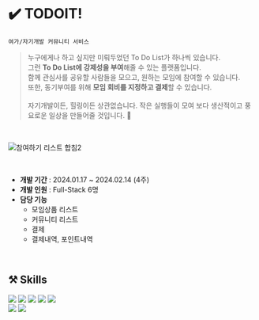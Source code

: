 # ✔️ TODOIT!
`여가/자기개발 커뮤니티 서비스`
> 누구에게나 하고 싶지만 미뤄두었던 To Do List가 하나씩 있습니다.<br>
그런 **To Do List에 강제성을 부여**해줄 수 있는 플랫폼입니다.<br>
함께 관심사를 공유할 사람들을 모으고, 원하는 모임에 참여할 수 있습니다.<br>
또한, 동기부여를 위해 **모임 회비를 지정하고 결제**할 수 있습니다.<br><br>
자기개발이든, 힐링이든 상관없습니다. 작은 실행들이 모여 보다 생산적이고 풍요로운 일상을 만들어줄 것입니다. 🌠<br>
<br>

![참여하기 리스트 합침2](https://github.com/ryuneng/todoit/assets/137076160/ae9f29ae-9510-478f-acc1-d9d62ad19a69)

<br>

- **개발 기간** : 2024.01.17 ~ 2024.02.14 (4주)
- **개발 인원** : Full-Stack 6명
- **담당 기능**
    - 모임상품 리스트
    - 커뮤니티 리스트
    - 결제
    - 결제내역, 포인트내역

<br>

## ⚒️ Skills
<div>
  <img src="https://img.shields.io/badge/Java-000000?style=flat-square&logo=openjdk&logoColor=white"/>
  <img src="https://img.shields.io/badge/JavaScript-F7DF1E?style=flat-square&logo=javascript&logoColor=white"/>
  <img src="https://img.shields.io/badge/HTML-E34F26?style=flat-square&logo=html5&logoColor=white"/>
  <img src="https://img.shields.io/badge/CSS-1572B6?style=flat-square&logo=css3&logoColor=white"/>
  <img src="https://img.shields.io/badge/BootStrap-7952B3?style=flat-square&logo=bootstrap&logoColor=white"/>
<div>
<div>
  <img src="https://img.shields.io/badge/Oracle-F80000?style=flat-square&logo=oracle&logoColor=white"/>
  <img src="https://img.shields.io/badge/Eclipse-2C2255?style=flat-square&logo=eclipseide&logoColor=white"/>
</div>
